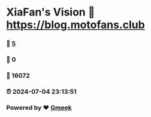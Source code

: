 # XiaFan's Vision :link: https://blog.motofans.club 
### :page_facing_up: [5](https://blog.motofans.club/tag.html) 
### :speech_balloon: 0 
### :hibiscus: 16072 
### :alarm_clock: 2024-07-04 23:13:51 
### Powered by :heart: [Gmeek](https://github.com/Meekdai/Gmeek)
